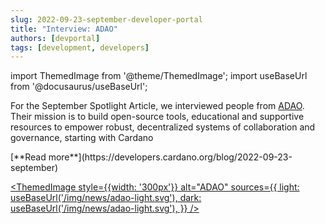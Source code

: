 ```yaml
---
slug: 2022-09-23-september-developer-portal
title: "Interview: ADAO"
authors: [devportal]
tags: [development, developers]
---
```


import ThemedImage from '@theme/ThemedImage';
import useBaseUrl from '@docusaurus/useBaseUrl';

For the September Spotlight Article, we interviewed people from [ADAO](https://www.theadao.io/). Their mission is to build open-source tools, educational and supportive resources to empower robust, decentralized systems of collaboration and governance, starting with Cardano

<div style={{ textAlign: 'right' }}>
 [**Read more**](https://developers.cardano.org/blog/2022-09-23-september) 
</div>

[<ThemedImage
style={{width: '300px'}}
alt="ADAO"
sources={{
    light: useBaseUrl('/img/news/adao-light.svg'),
    dark: useBaseUrl('/img/news/adao-light.svg'),
  }}
/>](https://www.theadao.io/)
